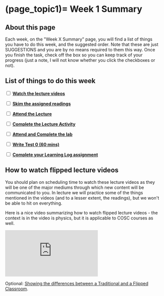 (page_topic1)=
Week 1 Summary
=======================

## About this page

Each week, on the "Week X Summary" page, you will find a list of things you have to do this week, and the suggested order. 
Note that these are just SUGGESTIONS and you are by no means required to them this way. 
Once you finish the task, check off the box so you can keep track of your progress (just a note, I will not know whether you click the checkboxes or not).

## List of things to do this week

<label><input type="checkbox" id="week01_task1" class="box"> [**Watch the lecture videos**](./videos.md)</input></label>

<label><input type="checkbox" id="week01_task2" class="box"> [**Skim the assigned readings**](./readings.md)</input></label>

<label><input type="checkbox" id="week01_task3" class="box"> [**Attend the Lecture**](./lecture.ipynb) </input></label>

<label><input type="checkbox" id="week01_task4" class="box"> [**Complete the Lecture Activity**](./lecture.ipynb) </input></label>

<label><input type="checkbox" id="week01_task5" class="box"> [**Attend and Complete the lab**](./lab.md) </input></label>

<label><input type="checkbox" id="week01_task4" class="box"> [**Write Test 0 (60 mins)**](./test.md) </input></label>

<label><input type="checkbox" id="week01_task6" class="box"> [**Complete your Learning Log assignment**](./learninglogs.md) </input></label>

## How to watch flipped lecture videos

You should plan on scheduling time to watch these lecture videos as they will be one of the major mediums through which new content will be communicated to you.
In lecture we will practice some of the things mentioned in the videos (and to a lesser extent, the readings), but we won't be able to hit on everything.

Here is a nice video summarizing how to watch flipped lecture videos - the context is in the video is physics, but it is applicable to COSC courses as well.

<div class="container youtube">
<iframe class="responsive-iframe" src="https://www.youtube-nocookie.com/embed/PPc8nY6Tcns" frameborder="0" allow="accelerometer; autoplay="0"; encrypted-media; gyroscope; picture-in-picture" allowfullscreen></iframe>
</div>

Optional: [Showing the differences between a Traditional and a Flipped Classroom](https://www.youtube.com/watch?v=yzMFdDT6FSA).